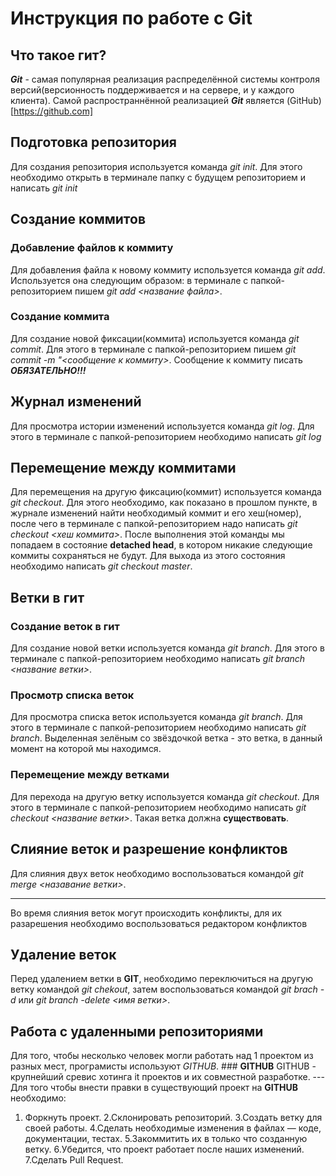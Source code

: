 # Инструкция по работе с Git

## Что такое гит?
***Git*** - самая популярная реализация распределённой системы контроля версий(версионность поддерживается и на сервере, и у каждого клиента). Самой распространнённой реализацией ***Git*** является (GitHub)[https://github.com]

## Подготовка репозитория
Для создания репозитория используется команда *git init*. Для этого необходимо открыть в терминале папку с будущем репозиторием и написать *git init*

## Создание коммитов

### Добавление файлов к коммиту
Для добавления файла к новому коммиту используется команда *git add*. Используется она следующим образом: в терминале с папкой-репозиторием пишем *git add <название файла>*.

### Создание коммита
Для создание новой фиксации(коммита) используется команда *git commit*. Для этого в терминале с папкой-репозиторием пишем *git commit -m "<сообщение к коммиту>*. Сообщение к коммиту писать ***ОБЯЗАТЕЛЬНО!!!***

## Журнал изменений
Для просмотра истории изменений используется команда *git log*. Для этого в терминале с папкой-репозиторием необходимо написать *git log*

## Перемещение между коммитами
Для перемещения на другую фиксацию(коммит) используется команда *git checkout*. Для этого необходимо, как показано в прошлом пункте, в журнале изменений найти необходимый коммит и его хеш(номер), после чего в терминале с папкой-репозиторием надо написать *git checkout <хеш коммита>*. После выполнения этой команды мы попадаем в состояние **detached head**, в котором никакие следующие коммиты сохраняться не будут. Для выхода из этого состояния необходимо написать *git checkout master*.

## Ветки в гит
### Создание веток в гит
Для создание новой ветки используется команда *git branch*. Для этого в терминале с папкой-репозиторием необходимо написать *git branch <название ветки>*.
### Просмотр списка веток
Для просмотра списка веток используется команда *git branch*. Для этого в терминале с папкой-репозиторием необходимо написать *git branch*. Выделенная зелёным со звёздочкой ветка - это ветка, в данный момент на которой мы находимся.

### Перемещение между ветками
Для перехода на другую ветку используется команда *git checkout*. Для этого в терминале с папкой-репозиторием необходимо написать *git checkout <название ветки>*. Такая ветка должна **существовать**.

## Слияние веток и разрешение конфликтов
Для слияния двух веток необходимо воспользоваться командой *git merge <назавание ветки>*. 
***
Во время слияния веток могут происходить конфликты, для их разарешения необходимо воспользоваться редактором конфликтов


## Удаление веток
Перед удалением ветки в **GIT**, необходимо переключиться на другую ветку командой *git chekout*, затем воспользоваться командой *git brach -d* или *git branch -delete <имя ветки>*.   
## Работа с удаленными репозиториями 
Для того, чтобы несколько человек могли работать над 1 проектом из разных мест, програмисты используют *GITHUB*.
    ### **GITHUB**
    GITHUB - крупнейший сревис хотинга it проектов и их совместной разработке.
    --- 
Для того чтобы внести правки в существующий проект на **GITHUB** необходимо:
   1. Форкнуть проект.
   2.Склонировать репозиторий.
   3.Создать ветку для своей работы.
   4.Сделать необходимые изменения в файлах — коде, документации, тестах. 
   5.Закоммитить их в только что созданную ветку.
   6.Убедится, что проект работает после наших изменений.
   7.Сделать Pull Request.
